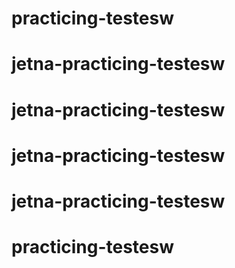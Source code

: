 # practicing-testesw
# jetna-practicing-testesw
# jetna-practicing-testesw
# jetna-practicing-testesw
# jetna-practicing-testesw
# practicing-testesw
